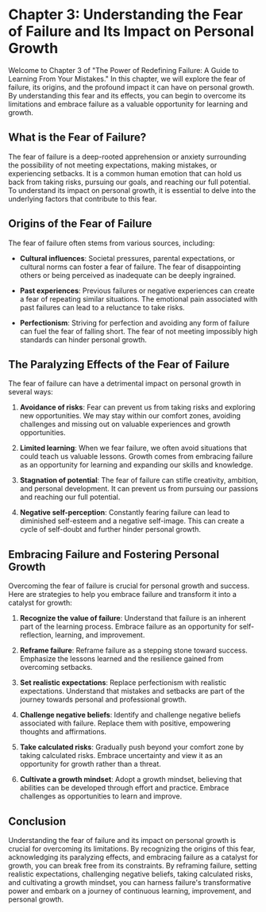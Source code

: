 Chapter 3: Understanding the Fear of Failure and Its Impact on Personal Growth
==============================================================================

Welcome to Chapter 3 of "The Power of Redefining Failure: A Guide to Learning From Your Mistakes." In this chapter, we will explore the fear of failure, its origins, and the profound impact it can have on personal growth. By understanding this fear and its effects, you can begin to overcome its limitations and embrace failure as a valuable opportunity for learning and growth.

**What is the Fear of Failure?**
--------------------------------

The fear of failure is a deep-rooted apprehension or anxiety surrounding the possibility of not meeting expectations, making mistakes, or experiencing setbacks. It is a common human emotion that can hold us back from taking risks, pursuing our goals, and reaching our full potential. To understand its impact on personal growth, it is essential to delve into the underlying factors that contribute to this fear.

**Origins of the Fear of Failure**
----------------------------------

The fear of failure often stems from various sources, including:

* **Cultural influences**: Societal pressures, parental expectations, or cultural norms can foster a fear of failure. The fear of disappointing others or being perceived as inadequate can be deeply ingrained.

* **Past experiences**: Previous failures or negative experiences can create a fear of repeating similar situations. The emotional pain associated with past failures can lead to a reluctance to take risks.

* **Perfectionism**: Striving for perfection and avoiding any form of failure can fuel the fear of falling short. The fear of not meeting impossibly high standards can hinder personal growth.

**The Paralyzing Effects of the Fear of Failure**
-------------------------------------------------

The fear of failure can have a detrimental impact on personal growth in several ways:

1. **Avoidance of risks**: Fear can prevent us from taking risks and exploring new opportunities. We may stay within our comfort zones, avoiding challenges and missing out on valuable experiences and growth opportunities.

2. **Limited learning**: When we fear failure, we often avoid situations that could teach us valuable lessons. Growth comes from embracing failure as an opportunity for learning and expanding our skills and knowledge.

3. **Stagnation of potential**: The fear of failure can stifle creativity, ambition, and personal development. It can prevent us from pursuing our passions and reaching our full potential.

4. **Negative self-perception**: Constantly fearing failure can lead to diminished self-esteem and a negative self-image. This can create a cycle of self-doubt and further hinder personal growth.

**Embracing Failure and Fostering Personal Growth**
---------------------------------------------------

Overcoming the fear of failure is crucial for personal growth and success. Here are strategies to help you embrace failure and transform it into a catalyst for growth:

1. **Recognize the value of failure**: Understand that failure is an inherent part of the learning process. Embrace failure as an opportunity for self-reflection, learning, and improvement.

2. **Reframe failure**: Reframe failure as a stepping stone toward success. Emphasize the lessons learned and the resilience gained from overcoming setbacks.

3. **Set realistic expectations**: Replace perfectionism with realistic expectations. Understand that mistakes and setbacks are part of the journey towards personal and professional growth.

4. **Challenge negative beliefs**: Identify and challenge negative beliefs associated with failure. Replace them with positive, empowering thoughts and affirmations.

5. **Take calculated risks**: Gradually push beyond your comfort zone by taking calculated risks. Embrace uncertainty and view it as an opportunity for growth rather than a threat.

6. **Cultivate a growth mindset**: Adopt a growth mindset, believing that abilities can be developed through effort and practice. Embrace challenges as opportunities to learn and improve.

**Conclusion**
--------------

Understanding the fear of failure and its impact on personal growth is crucial for overcoming its limitations. By recognizing the origins of this fear, acknowledging its paralyzing effects, and embracing failure as a catalyst for growth, you can break free from its constraints. By reframing failure, setting realistic expectations, challenging negative beliefs, taking calculated risks, and cultivating a growth mindset, you can harness failure's transformative power and embark on a journey of continuous learning, improvement, and personal growth.
